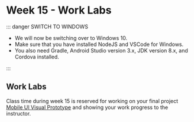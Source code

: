 # Week 15 - Work Labs

::: danger SWITCH TO WINDOWS

- We will now be switching over to Windows 10.
- Make sure that you have installed NodeJS and VSCode for Windows.
- You also need Gradle, Android Studio version 3.x, JDK version 8.x, and Cordova installed.

:::

## Work Labs

Class time during week 15 is reserved for working on your final project [Mobile UI Visual Prototype](../assignments/proj.md) and showing your work progress to the instructor.
